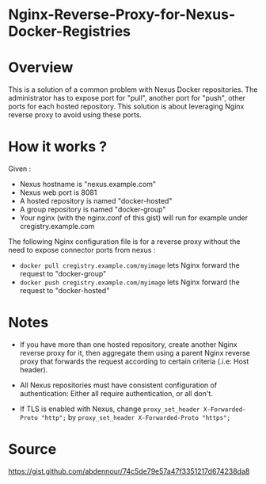 # Nginx-Reverse-Proxy-for-Nexus-Docker-Registries

# Overview

This is a solution of a common problem with Nexus Docker repositories. The administrator has to expose port for "pull", another port for "push", other ports for each hosted repository.
This solution is about leveraging Nginx reverse proxy to avoid using these ports.

# How it works ?
Given :

- Nexus hostname is "nexus.example.com"
- Nexus web port is 8081
- A hosted repository is named "docker-hosted"
- A group repository is named "docker-group"
- Your nginx (with the nginx.conf of this gist) will run for example under cregistry.example.com

The following Nginx configuration file  is for a reverse proxy without the need to expose connector ports from nexus : 

- `docker pull cregistry.example.com/myimage` lets Nginx forward the request to "docker-group"
- `docker push cregistry.example.com/myimage` lets Nginx forward the request to "docker-hosted"

# Notes

- If you have more than one hosted repository, create another Nginx reverse proxy for it, then aggregate them using a parent Nginx reverse proxy that forwards the request according to certain criteria (.i.e: Host header).

- All Nexus repositories must have consistent configuration of authentication: Either all require authentication, or all don't.

- If TLS is enabled with Nexus, change `proxy_set_header X-Forwarded-Proto "http";` by `proxy_set_header X-Forwarded-Proto "https";`

# Source

https://gist.github.com/abdennour/74c5de79e57a47f3351217d674238da8
